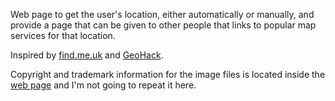 Web page to get the user's location, either automatically or manually, and
provide a page that can be given to other people that links to popular map
services for that location.

Inspired by [find.me.uk](https://find.me.uk/) and [GeoHack](https://www.mediawiki.org/wiki/GeoHack).

Copyright and trademark information for the image files is located inside
the [web page](index.htm) and I'm not going to repeat it here.
